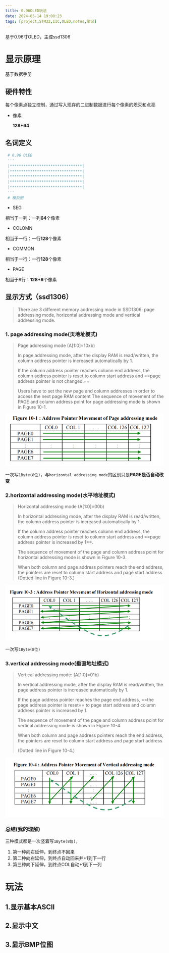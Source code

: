 ```yaml
---
title: 0.96OLED玩法
date: 2024-05-14 19:08:23
tags: [project,STM32,IIC,OLED,notes,笔记]
---
```


基于0.96寸OLED，主控ssd1306

# 显示原理

基于数据手册

## 硬件特性

每个像素点独立控制，通过写入现存的二进制数据进行每个像素的熄灭和点亮

* 像素

    **128*64**

## 名词定义

```python
 # 0.96 OLED
 '''
 |********************************|
 |********************************|
 |********************************|
 |********************************|
 |********************************|
 '''
 # 模拟图
```

* SEG

相当于一列：一列**64**个像素

* COLOMN

相当于一行：一行**128**个像素

* COMMON

相当于一行：一行**128**个像素

* PAGE

相当于8行：**128*8**个像素

## 显示方式（ssd1306）

> There are 3 different memory addressing mode in SSD1306: page addressing mode, horizontal addressing mode and vertical addressing mode. 

### 1. page addressing mode(页地址模式)

> Page addressing mode (A[1:0]=10xb) 
>
> In page addressing mode, after the display RAM is read/written, the column address pointer is increased automatically by 1. 
>
> If the column address pointer reaches column end address, the column address pointer is reset to column start address and ==page address pointer is not changed.== 
>
> Users have to set the new page and column addresses in order to access the next page RAM content The sequence of movement of the PAGE and column address point for page addressing mode is shown in Figure 10-1. 

![page addressing mode](/images/OLED/1.png)

一次写`1Byte(8位)`，与`horizontal addressing mode`的区别只是**PAGE是否自动改变**

### 2.horizontal addressing mode(水平地址模式)

> Horizontal addressing mode (A[1:0]=00b)
>
> In horizontal addressing mode, after the display RAM is read/written, the column address pointer is increased automatically by 1. 
>
> If the column address pointer reaches column end address, the column address pointer is reset to column start address and ==page address pointer is increased by 1==. 
>
> The sequence of movement of the page and column address point for horizontal addressing mode is shown in Figure 10-3. 
>
> When both column and page address pointers reach the end address, the pointers are reset to column start address and page start address (Dotted line in Figure 10-3.) 

![horizontal addressing mode](/images/OLED/2.png)

一次写`1Byte(8位)`

### 3.vertical addressing mode(垂直地址模式)

> Vertical addressing mode: (A[1:0]=01b)
>
> In vertical addressing mode, after the display RAM is read/written, the page address pointer is increased automatically by 1. 
>
> If the page address pointer reaches the page end address, ==the page address pointer is reset== to page start address and column address pointer is increased by 1. 
>
> The sequence of movement of the page and column address point for vertical addressing mode is shown in Figure 10-4. 
>
> When both column and page address pointers reach the end address, the pointers are reset to column start address and page start address 
>
> (Dotted line in Figure 10-4.) 

![vertical addressing mode](/images/OLED/3.png)

### 总结(我的理解)

三种模式都是一次竖着写`1Byte(8位)`，

1. 第一种向右延伸，到终点不回来
2. 第二种向右延伸，到终点自动回来并+1到下一行
3. 第三种向下延伸，到终点COL自动+1到下一列

# 玩法

## 1.显示基本ASCII

## 2.显示中文

## 3.显示BMP位图

